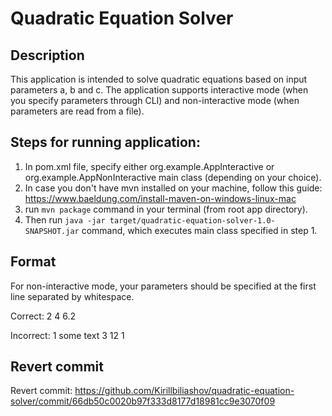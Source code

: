 # Quadratic Equation Solver
## Description 
This application is intended to solve quadratic equations based on 
input parameters a, b and c. 
The application supports interactive mode (when you specify parameters through CLI) and 
non-interactive mode (when parameters are read from a file).
## Steps for running application:
1. In pom.xml file, specify either org.example.AppInteractive or
org.example.AppNonInteractive main class (depending on your choice).
2. In case you don't have mvn installed on your machine, follow this guide: https://www.baeldung.com/install-maven-on-windows-linux-mac
3. run ``` mvn package ``` command in your terminal (from root app directory).
4. Then run ``` java -jar target/quadratic-equation-solver-1.0-SNAPSHOT.jar ``` command, 
which executes main class specified in step 1.
## Format 
For non-interactive mode, your parameters should be specified
at the first line separated by whitespace.

Correct: 2 4 6.2

Incorrect: 1 some text 3 12 1

## Revert commit
Revert commit: https://github.com/Kirillbiliashov/quadratic-equation-solver/commit/66db50c0020b97f333d8177d18981cc9e3070f09
